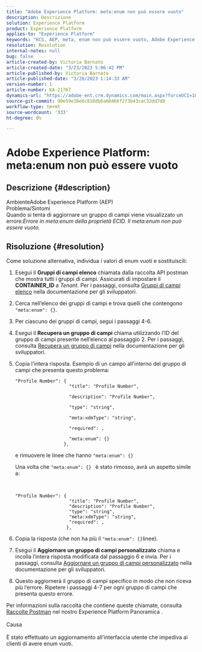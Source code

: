 ```yaml
---
title: "Adobe Experience Platform: meta:enum non può essere vuoto"
description: Descrizione
solution: Experience Platform
product: Experience Platform
applies-to: "Experience Platform"
keywords: "KCS, AEP, meta, enum non può essere vuoto, Adobe Experience Platform, aggiornare gruppi di campi, soluzione alternativa, risoluzione dei problemi"
resolution: Resolution
internal-notes: null
bug: false
article-created-by: Victoria Barnato
article-created-date: "3/23/2023 5:06:42 PM"
article-published-by: Victoria Barnato
article-published-date: "3/28/2023 1:14:33 AM"
version-number: 1
article-number: KA-21767
dynamics-url: "https://adobe-ent.crm.dynamics.com/main.aspx?forceUCI=1&pagetype=entityrecord&etn=knowledgearticle&id=b2b20b10-9dc9-ed11-b597-6045bd006793"
source-git-commit: 90e59e16e6c810db6a60466f273b43cac32dd7d8
workflow-type: tm+mt
source-wordcount: '333'
ht-degree: 0%

---
```


# Adobe Experience Platform: meta:enum non può essere vuoto

## Descrizione {#description}

AmbienteAdobe Experience Platform (AEP)<br>Problema/Sintomi<br>
Quando si tenta di aggiornare un gruppo di campi viene visualizzato un errore:*Errore in meta:enum della proprietà ECID. Il meta:enum non può essere vuoto.*






## Risoluzione {#resolution}


Come soluzione alternativa, individua i valori di enum vuoti e sostituiscili:

1. Esegui il <b>Gruppi di campi elenco</b> chiamata dalla raccolta API postman che mostra tutti i gruppi di campi. Assicurati di impostare il <b>CONTAINER_ID</b> a *Tenant*. Per i passaggi, consulta [Gruppi di campi elenco](https://developer.adobe.com/experience-platform-apis/references/schema-registry/#tag/Field-groups/operation/listFieldGroups) nella documentazione per gli sviluppatori.
2. Cerca nell’elenco dei gruppi di campi e trova quelli che contengono `"meta:enum": {}`.
3. Per ciascuno dei gruppi di campi, segui i passaggi 4-6.
4. Esegui il <b>Recupera un gruppo di campi</b> chiama utilizzando l’ID del gruppo di campi presente nell’elenco al passaggio 2. Per i passaggi, consulta [Recupera un gruppo di campi](https://developer.adobe.com/experience-platform-apis/references/schema-registry/#tag/Field-groups/operation/retrieveFieldGroup) nella documentazione per gli sviluppatori.
5. Copia l&#39;intera risposta. Esempio di un campo all’interno del gruppo di campi che presenta questo problema:




   ```clike
   "Profile Number": { 
                       "title": "Profile Number",                                     
                       "description": "Profile Number",                                    
                       "type": "string",                                     
                       "meta:xdmType": "string",                                    
                       "required": ,                                    
                       "meta:enum": {}                               
                     },
   ```



   e rimuovere le linee che hanno `"meta:enum": {}`



   Una volta che `"meta:enum": {} ` è stato rimosso, avrà un aspetto simile a:

    

   ```clike
   "Profile Number": {
                       "title": "Profile Number",
                       "description": "Profile Number",
                       "type": "string",
                       "meta:xdmType": "string",
                       "required": ,
                      },
   ```
6. Copia la risposta (che non ha più il `"meta:enum": {}`linee).
7. Esegui il <b>Aggiornare un gruppo di campi personalizzato</b> chiama e incolla l’intera risposta modificata dal passaggio 6 e invia. Per i passaggi, consulta [Aggiornare un gruppo di campi personalizzato](https://developer.adobe.com/experience-platform-apis/references/schema-registry/#tag/Field-groups/operation/patchFieldGroup) nella documentazione per gli sviluppatori.
8. Questo aggiornerà il gruppo di campi specifico in modo che non riceva più l’errore. Ripetere i passaggi 4-7 per ogni gruppo di campi che presenta questo errore.


Per informazioni sulla raccolta che contiene queste chiamate, consulta [Raccolte Postman](https://experienceleague.adobe.com/docs/experience-platform/landing/platform-apis/postman.html?lang=en#collections) nel nostro Experience Platform Panoramica .
<br><br>Causa<br><br>
È stato effettuato un aggiornamento all’interfaccia utente che impediva ai clienti di avere enum vuoti.
